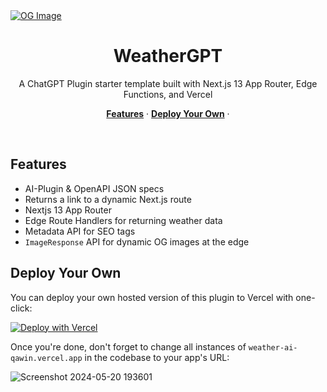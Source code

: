 <a href="https://github.com/jkalbasri/weather-ai-qawin">
   <img src="#" alt="OG Image">
</a>

<h1 align="center">WeatherGPT</h3>

<p align="center">
   A ChatGPT Plugin starter template built with Next.js 13 App Router, Edge Functions, and Vercel
</p>

<p align="center">
  <a href="#features"><strong>Features</strong></a> ·
  <a href="#deploy-your-own"><strong>Deploy Your Own</strong></a> ·
</p>
<br/>

## Features

- AI-Plugin & OpenAPI JSON specs
- Returns a link to a dynamic Next.js route
- Nextjs 13 App Router
- Edge Route Handlers for returning weather data
- Metadata API for SEO tags
- `ImageResponse` API for dynamic OG images at the edge

## Deploy Your Own

You can deploy your own hosted version of this plugin to Vercel with one-click:

[![Deploy with Vercel](https://vercel.com/button)](https://vercel.com/new/clone?demo-title=WeatherGPT%20%E2%80%93%C2%A0ChatGPT%20Plugin%20Starter&demo-description=The%20ultimate%20ChatGPT%20Plugin%20starter%20template.%20WeatherGPT%20is%20a%20ChatGPT%20Plugin%20to%20get%20the%20weather%20of%20any%20given%20location.&demo-url=https%3A%2F%2Fweather-ai-qawin.vercel.app%2F&demo-image=%2F%2Fimages.ctfassets.net%2Fe5382hct74si%2F7Ft2fS9gtS9XtxUNVJJENP%2F04a68855bda0524982d3c15cbd2628ac%2FCleanShot_2023-04-13_at_12.37.09.png&project-name=WeatherGPT%20%E2%80%93%C2%A0ChatGPT%20Plugin%20Starter&repository-name=weather-ai-qawin&repository-url=https%3A%2F%2Fgithub.com%2Fjkalbasri%2Fweather-ai-qawin&from=templates&skippable-integrations=1&env=WEATHER_API_KEY&envDescription=Get%20your%20WeatherAPI%20key%20here%3A&envLink=https%3A%2F%2Fwww.weatherapi.com%2F&teamCreateStatus=hidden)

Once you're done, don't forget to change all instances of `weather-ai-qawin.vercel.app` in the codebase to your app's URL:

![Screenshot 2024-05-20 193601](###)
